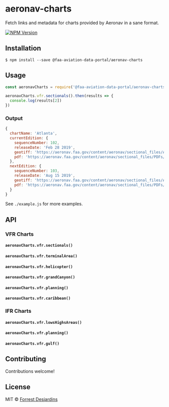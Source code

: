# aeronav-charts

Fetch links and metadata for charts provided by Aeronav in a sane format.

[![NPM Version][npm-image]][npm-url]

## Installation

```console
$ npm install --save @faa-aviation-data-portal/aeronav-charts
```

## Usage

```js
const aeronavCharts = require('@faa-aviation-data-portal/aeronav-charts')

aeronavCharts.vfr.sectionals().then(results => {
  console.log(results[2])
})
```

### Output

```js
{
  chartName: 'Atlanta',
  currentEdition: {
    sequenceNumber: 102,
    releaseDate: 'Feb 28 2019',
    geotiff: 'https://aeronav.faa.gov/content/aeronav/sectional_files/Atlanta_102.zip',
    pdf: 'https://aeronav.faa.gov/content/aeronav/sectional_files/PDFs/Atlanta_102_P.pdf'
  },
  nextEdition: {
    sequenceNumber: 103,
    releaseDate: 'Aug 15 2019',
    geotiff: 'https://aeronav.faa.gov/content/aeronav/sectional_files/Atlanta_103.zip',
    pdf: 'https://aeronav.faa.gov/content/aeronav/sectional_files/PDFs/Atlanta_103_P.pdf'
  }
}
```

See `./example.js` for more examples.

## API

### VFR Charts

#### `aeronavCharts.vfr.sectionals()`
#### `aeronavCharts.vfr.terminalArea()`
#### `aeronavCharts.vfr.helicopter()`
#### `aeronavCharts.vfr.grandCanyon()`
#### `aeronavCharts.vfr.planning()`
#### `aeronavCharts.vfr.caribbean()`

### IFR Charts

#### `aeronavCharts.vfr.lowsHighsAreas()`
#### `aeronavCharts.vfr.planning()`
#### `aeronavCharts.vfr.gulf()`

## Contributing

Contributions welcome!

## License

MIT © [Forrest Desjardins](https://github.com/fdesjardins)

[npm-url]: https://www.npmjs.com/package/@faa-aviation-data-portal/aeronav-charts
[npm-image]: https://img.shields.io/npm/v/@faa-aviation-data-portal/aeronav-charts.svg?style=flat
